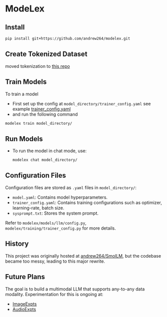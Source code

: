 # ModeLex

## Install

```bash
pip install git+https://github.com/andrew264/modelex.git
```

## Create Tokenized Dataset

moved tokenization to [this repo](https://github.com/andrew264/conv_editor)

## Train Models

To train a model
- First set up the config at `model_directory/trainer_config.yaml` see example [trainer_config.yaml](modelex/examples/trainer_config.yaml)
- and run the following command
```bash
modelex train model_directory/
```

## Run Models

- To run the model in chat mode, use:

    ```bash
    modelex chat model_directory/
    ```

## Configuration Files

Configuration files are stored as `.yaml` files in `model_directory/`:

- `model.yaml`: Contains model hyperparameters.
- `trainer_config.yaml`: Contains training configurations such as optimizer, learning-rate, batch size.
- `sysprompt.txt`: Stores the system prompt.

Refer to `modelex/models/llm/config.py`, `modelex/training/trainer_config.py` for more details.

## History

This project was originally hosted at [andrew264/SmolLM](https://github.com/andrew264/Smol-LM), but the codebase became too messy, leading to this major rewrite.

## Future Plans

The goal is to build a multimodal LLM that supports any-to-any data modality. Experimentation for this is ongoing at:

- [ImageExpts](https://github.com/andrew264/ImageExpts)
- [AudioExpts](https://github.com/andrew264/AudioExpts)
